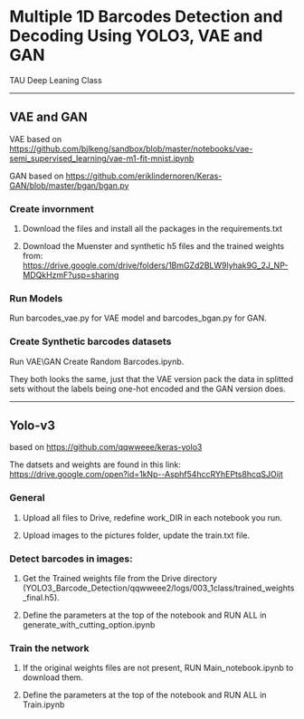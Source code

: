 # Multiple 1D Barcodes Detection and Decoding Using YOLO3, VAE and GAN
TAU Deep Leaning Class

---------------------------

## VAE and GAN
VAE based on https://github.com/bjlkeng/sandbox/blob/master/notebooks/vae-semi_supervised_learning/vae-m1-fit-mnist.ipynb

GAN based on https://github.com/eriklindernoren/Keras-GAN/blob/master/bgan/bgan.py

### Create invornment 

1. Download the files and install all the packages in the requirements.txt

2. Download the Muenster and synthetic h5 files and the trained weights from:
https://drive.google.com/drive/folders/1BmGZd2BLW9lyhak9G_2J_NP-MDQkHzmF?usp=sharing

### Run Models

Run barcodes_vae.py for VAE model and barcodes_bgan.py for GAN.

### Create Synthetic barcodes datasets

Run VAE\GAN Create Random Barcodes.ipynb. 

They both looks the same, just that the VAE version pack the data in splitted sets without the labels being one-hot encoded and the GAN version does.

---------------------------

## Yolo-v3

based on https://github.com/qqwweee/keras-yolo3

The datsets and weights are found in this link:
https://drive.google.com/open?id=1kNp--Asphf54hccRYhEPts8hcqSJOijt

### General

1. Upload all files to Drive, redefine work_DIR in each notebook you run.

2. Upload images to the pictures folder, update the train.txt file.

### Detect barcodes in images:

1. Get the Trained weights file from the Drive directory (YOLO3_Barcode_Detection/qqwweee2/logs/003_1class/trained_weights_final.h5).

2. Define the parameters at the top of the notebook and RUN ALL in generate_with_cutting_option.ipynb 

### Train the network

1. If the original weights files are not present, RUN Main_notebook.ipynb to download them.

2. Define the parameters at the top of the notebook and RUN ALL in Train.ipynb 
